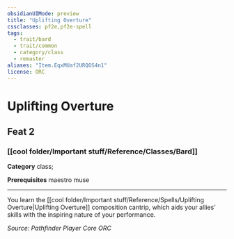 ```yaml
---
obsidianUIMode: preview
title: "Uplifting Overture"
cssclasses: pf2e,pf2e-spell
tags:
  - trait/bard
  - trait/common
  - category/class
  - remaster
aliases: "Item.EqxMUaf2URQOS4n1"
license: ORC
---
```

# Uplifting Overture
## Feat 2
### [[cool folder/Important stuff/Reference/Classes/Bard]]

**Category** class; 



**Prerequisites** maestro muse
* * *
You learn the [[cool folder/Important stuff/Reference/Spells/Uplifting Overture|Uplifting Overture]] composition cantrip, which aids your allies' skills with the inspiring nature of your performance.

*Source: Pathfinder Player Core*
*ORC*